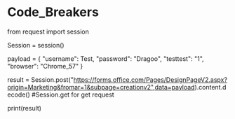 # Code_Breakers
from request import session

Session = session()

payload = {
    "username": Test,
    "password": "Dragoo",
    "testtest": "1",
    "browser": "Chrome_57"
    }

result = Session.post("https://forms.office.com/Pages/DesignPageV2.aspx?origin=Marketing&fromar=1&subpage=creationv2",data=payload).content.decode() #Session.get for get request

print(result) 
